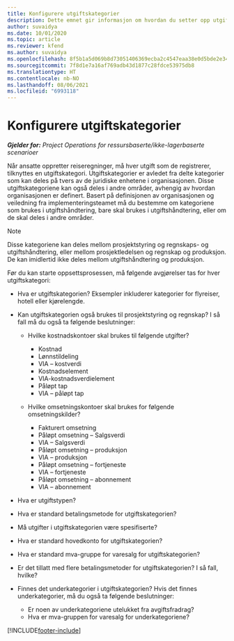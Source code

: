 ```yaml
---
title: Konfigurere utgiftskategorier
description: Dette emnet gir informasjon om hvordan du setter opp utgiftskategorier og delte kategorier for reiseregninger.
author: suvaidya
ms.date: 10/01/2020
ms.topic: article
ms.reviewer: kfend
ms.author: suvaidya
ms.openlocfilehash: 8f5b1a5d069b8d73051406369ecba2c4547eaa38e0d5bde2e34f52c5b7b724bd
ms.sourcegitcommit: 7f8d1e7a16af769adb43d1877c28fdce53975db8
ms.translationtype: HT
ms.contentlocale: nb-NO
ms.lasthandoff: 08/06/2021
ms.locfileid: "6993118"
---
```

# <a name="set-up-expense-categories"></a>Konfigurere utgiftskategorier

_**Gjelder for:** Project Operations for ressursbaserte/ikke-lagerbaserte scenarioer_

Når ansatte oppretter reiseregninger, må hver utgift som de registrerer, tilknyttes en utgiftskategori. Utgiftskategorier er avledet fra delte kategorier som kan deles på tvers av de juridiske enhetene i organisasjonen. Disse utgiftskategoriene kan også deles i andre områder, avhengig av hvordan organisasjonen er definert. Basert på definisjonen av organisasjonen og veiledning fra implementeringsteamet må du bestemme om kategoriene som brukes i utgiftshåndtering, bare skal brukes i utgiftshåndtering, eller om de skal deles i andre områder.

> [!NOTE]
> Disse kategoriene kan deles mellom prosjektstyring og regnskaps- og utgiftshåndtering, eller mellom prosjektledelsen og regnskap og produksjon. De kan imidlertid ikke deles mellom utgiftshåndtering og produksjon.

Før du kan starte oppsettsprosessen, må følgende avgjørelser tas for hver utgiftskategori:

- Hva er utgiftskategorien? Eksempler inkluderer kategorier for flyreiser, hotell eller kjørelengde.
- Kan utgiftskategorien også brukes til prosjektstyring og regnskap? I så fall må du også ta følgende beslutninger:

    - Hvilke kostnadskontoer skal brukes til følgende utgifter?

        - Kostnad
        - Lønnstildeling
        - VIA – kostverdi
        - Kostnadselement
        - VIA-kostnadsverdielement
        - Påløpt tap
        - VIA – påløpt tap

    - Hvilke omsetningskontoer skal brukes for følgende omsetningskilder?

        - Fakturert omsetning
        - Påløpt omsetning – Salgsverdi
        - VIA – Salgsverdi
        - Påløpt omsetning – produksjon
        - VIA – produksjon
        - Påløpt omsetning – fortjeneste
        - VIA – fortjeneste
        - Påløpt omsetning – abonnement
        - VIA – abonnement

- Hva er utgiftstypen?
- Hva er standard betalingsmetode for utgiftskategorien?
- Må utgifter i utgiftskategorien være spesifiserte?
- Hva er standard hovedkonto for utgiftskategorien?
- Hva er standard mva-gruppe for varesalg for utgiftskategorien?
- Er det tillatt med flere betalingsmetoder for utgiftskategorien? I så fall, hvilke?
- Finnes det underkategorier i utgiftskategorien? Hvis det finnes underkategorier, må du også ta følgende beslutninger:

    - Er noen av underkategoriene utelukket fra avgiftsfradrag?
    - Hva er mva-gruppen for varesalg for underkategoriene?


[!INCLUDE[footer-include](../includes/footer-banner.md)]